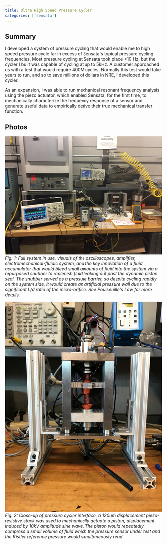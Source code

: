 ```yaml
---
title: Ultra High Speed Pressure Cycler
categories: ['sensata']
---
```

## Summary

I developed a system of pressure cycling that would enable me to high speed pressure cycle far in excess of Sensata's typical pressure cycling frequencies. Most pressure cycling at Sensata took place <10 Hz, but the cycler I built was capable of cycling at up to 5kHz. A customer approached us with a test that would require 400M cycles. Normally this test would take years to run, and so to save millions of dollars in NRE, I developed this cycler.

As an expansion, I was able to run mechanical resonant frequency analysis using the piezo actuator, which enabled Sensata, for the first time, to mechanically characterize the frequency response of a sensor and generate useful data to empirically derive their true mechanical transfer function.


## Photos
![](IMG_3271.JPG)
*Fig. 1: Full system in use, visuals of the oscilloscopes, amplifier, electromechanical-fluidic system, and the key innovation of a fluid accumulator that would bleed small amounts of fluid into the system via a repurposed snubber to replenish fluid leaking out past the dynamic piston seal. The snubber served as a pressure barrier, so despite cycling rapidly on the system side, it would create an artificial pressure wall due to the significant L/d ratio of the micro-orifice. See Pouiseuille's Law for more details.*

![](closeup.jpeg)
*Fig. 2: Close-up of pressure cycler interface, a 120um displacement piezo-resistive stack was used to mechanically actuate a piston, displacement induced by 10kV amplitude sine wave. The piston would repeatedly compress a small volume of fluid which the pressure sensor under test and the Kistler reference pressure would simultaneously read.*
